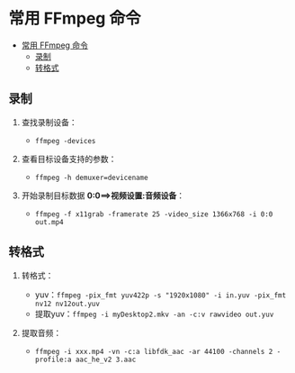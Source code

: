 # 常用 FFmpeg 命令

- [常用 FFmpeg 命令](#常用-ffmpeg-命令)
  - [录制](#录制)
  - [转格式](#转格式)

## 录制

1. 查找录制设备：
   - `ffmpeg -devices`

2. 查看目标设备支持的参数：
   - `ffmpeg -h demuxer=devicename`

3. 开始录制目标数据 **0:0==>视频设置:音频设备**：
   - `ffmpeg -f x11grab -framerate 25 -video_size 1366x768 -i 0:0 out.mp4`

## 转格式

1. 转格式：
   - yuv：`ffmpeg -pix_fmt yuv422p -s "1920x1080" -i in.yuv -pix_fmt nv12 nv12out.yuv`
   - 提取yuv：`ffmpeg -i myDesktop2.mkv -an -c:v rawvideo out.yuv`

2. 提取音频：
   - `ffmpeg -i xxx.mp4 -vn -c:a libfdk_aac -ar 44100 -channels 2 -profile:a aac_he_v2 3.aac`
